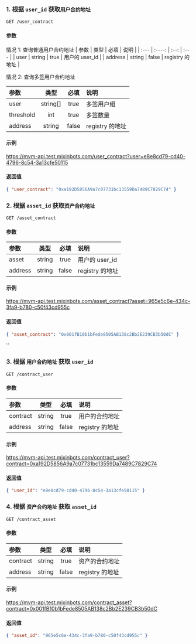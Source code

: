 ### 1. 根据 `user_id` 获取`用户合约地址`

`GET /user_contract`

#### 参数

情况 1: 查询普通用户合约地址
| 参数 | 类型 | 必填 | 说明 |
| :--- | :----: | :--: | :--- |
| user | string | true | 用户的 user_id |
| address | string | false | registry 的地址 |

情况 2: 查询多签用户合约地址

| 参数      |   类型   | 必填  | 说明            |
| :-------- | :------: | :---: | :-------------- |
| user      | string[] | true  | 多签用户组      |
| threshold |   int    | true  | 多签数量        |
| address   |  string  | false | registry 的地址 |

#### 示例

<https://mvm-api.test.mixinbots.com/user_contract?user=e8e8cd79-cd40-4796-8c54-3a13cfe50115>

#### 返回值

```json
{ "user_contract": "0xa192D5856A9a7c07731bc13559Da7489C7829C74" }
```

### 2. 根据 `asset_id` 获取`资产合约地址`

`GET /asset_contract`

#### 参数

| 参数    |  类型  | 必填  | 说明            |
| :------ | :----: | :---: | :-------------- |
| asset   | string | true  | 用户的 user_id  |
| address | string | false | registry 的地址 |

#### 示例

<https://mvm-api.test.mixinbots.com/asset_contract?asset=965e5c6e-434c-3fa9-b780-c50f43cd955c>

#### 返回值

```json
{ "asset_contract": "0x001fB10b1bFede8505AB138c2Bb2E239CB3b50dC" }
```

``

### 3. 根据 `用户合约地址` 获取 `user_id`

`GET /contract_user`

#### 参数

| 参数     |  类型  | 必填  | 说明            |
| :------- | :----: | :---: | :-------------- |
| contract | string | true  | 用户的合约地址  |
| address  | string | false | registry 的地址 |

#### 示例

<https://mvm-api.test.mixinbots.com/contract_user?contract=0xa192D5856A9a7c07731bc13559Da7489C7829C74>

#### 返回值

```json
{ "user_id": "e8e8cd79-cd40-4796-8c54-3a13cfe50115" }
```

### 4. 根据 `资产合约地址` 获取 `asset_id`

`GET /contract_asset`

#### 参数

| 参数     |  类型  | 必填  | 说明            |
| :------- | :----: | :---: | :-------------- |
| contract | string | true  | 资产的合约地址  |
| address  | string | false | registry 的地址 |

#### 示例

<https://mvm-api.test.mixinbots.com/contract_asset?contract=0x001fB10b1bFede8505AB138c2Bb2E239CB3b50dC>

#### 返回值

```json
{ "asset_id": "965e5c6e-434c-3fa9-b780-c50f43cd955c" }
```
